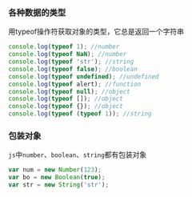 ### 各种数据的类型
用typeof操作符获取对象的类型，它总是返回一个字符串

```js
console.log(typeof 1); //number
console.log(typeof NaN); //number
console.log(typeof 'str'); //string
console.log(typeof false); //boolean
console.log(typeof undefined); //undefined
console.log(typeof alert); //function
console.log(typeof null); //object
console.log(typeof []); //object
console.log(typeof {}); //object
console.log(typeof (typeof 1)); //string
```

### 包装对象
`js`中`number`、`boolean`、`string`都有包装对象

```js
var num = new Number(123);
var bo = new Boolean(true);
var str = new String('str');


```